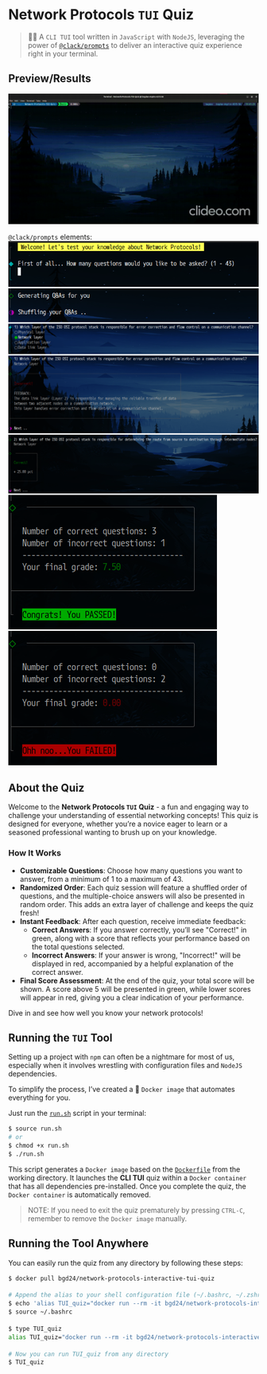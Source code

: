 # Network Protocols `TUI` Quiz

> 👨‍💻 A `CLI TUI` tool written in `JavaScript` with `NodeJS`,
> leveraging the power of [`@clack/prompts`](https://github.com/bombshell-dev/clack.git)
> to deliver an interactive quiz experience right in your terminal.

## Preview/Results

![gif](Images/PreviewVideos/preview.gif)


`@clack/prompts` elements:
![img](Images/PreviewImages/img-01.png)
![img](Images/PreviewImages/img-02.png)
![img](Images/PreviewImages/img-03.png)
![img](Images/PreviewImages/img-04.png)
![img](Images/PreviewImages/img-05.png)
![img](Images/PreviewImages/img-06.png)
![img](Images/PreviewImages/img-07.png)


## About the Quiz

Welcome to the **Network Protocols `TUI` Quiz** -
a fun and engaging way to challenge your understanding of essential networking concepts!
This quiz is designed for everyone,
whether you’re a novice eager to learn or a seasoned professional wanting to brush up on your knowledge.

### How It Works
- **Customizable Questions**: Choose how many questions you want to answer, from a minimum of 1 to a maximum of 43.
- **Randomized Order**: Each quiz session will feature a shuffled order of questions, and the multiple-choice answers will also be presented in random order. This adds an extra layer of challenge and keeps the quiz fresh!
- **Instant Feedback**: After each question, receive immediate feedback:
  - **Correct Answers**: If you answer correctly, you’ll see "Correct!" in green, along with a score that reflects your performance based on the total questions selected.
  - **Incorrect Answers**: If your answer is wrong, "Incorrect!" will be displayed in red, accompanied by a helpful explanation of the correct answer.
- **Final Score Assessment**: At the end of the quiz, your total score will be shown. A score above 5 will be presented in green, while lower scores will appear in red, giving you a clear indication of your performance.

Dive in and see how well you know your network protocols!

## Running the `TUI` Tool

Setting up a project with `npm` can often be a nightmare for most of us,
especially when it involves wrestling with configuration files and `NodeJS` dependencies.

To simplify the process, I’ve created a 🐳 `Docker image` that automates everything for you.

Just run the [`run.sh`](run.sh) script in your terminal:
```bash
$ source run.sh
# or
$ chmod +x run.sh
$ ./run.sh
```

This script generates a `Docker image` based on the [`Dockerfile`](Dockerfile) from the working directory.
It launches the **CLI TUI** quiz within a `Docker container` that has all dependencies pre-installed.
Once you complete the quiz, the `Docker container` is automatically removed.

> NOTE:
> If you need to exit the quiz prematurely by pressing `CTRL-C`, remember to remove the `Docker image` manually.


## Running the Tool Anywhere

You can easily run the quiz from any directory by following these steps:

```bash
$ docker pull bgd24/network-protocols-interactive-tui-quiz

# Append the alias to your shell configuration file (~/.bashrc, ~/.zshrc, ~/.profile)
$ echo 'alias TUI_quiz="docker run --rm -it bgd24/network-protocols-interactive-tui-quiz"' >> ~/.bashrc
$ source ~/.bashrc

$ type TUI_quiz
alias TUI_quiz="docker run --rm -it bgd24/network-protocols-interactive-tui-quiz"

# Now you can run TUI_quiz from any directory
$ TUI_quiz
```

